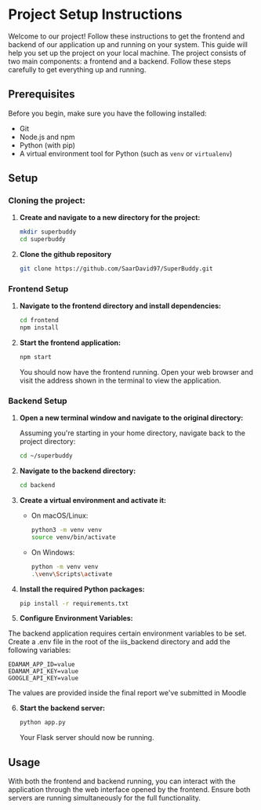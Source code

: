 # Project Setup Instructions
Welcome to our project! Follow these instructions to get the frontend and backend of our application up and running on your system.
This guide will help you set up the project on your local machine. The project consists of two main components: a frontend and a backend. Follow these steps carefully to get everything up and running.

## Prerequisites

Before you begin, make sure you have the following installed:
- Git
- Node.js and npm
- Python (with pip)
- A virtual environment tool for Python (such as `venv` or `virtualenv`)

## Setup

### Cloning the project:

1. **Create and navigate to a new directory for the project:**

   ```bash
   mkdir superbuddy
   cd superbuddy
   ```
   
2. **Clone the github repository**
   ```bash
   git clone https://github.com/SaarDavid97/SuperBuddy.git
   ```


### Frontend Setup

1. **Navigate to the frontend directory and install dependencies:**

   ```bash
   cd frontend
   npm install
   ```

2. **Start the frontend application:**

   ```bash
   npm start
   ```

   You should now have the frontend running. Open your web browser and visit the address shown in the terminal to view the application.

### Backend Setup

1. **Open a new terminal window and navigate to the original directory:**

   Assuming you're starting in your home directory, navigate back to the project directory:

   ```bash
   cd ~/superbuddy
   ```

2. **Navigate to the backend directory:**

   ```bash
   cd backend
   ```

3. **Create a virtual environment and activate it:**

   - On macOS/Linux:

     ```bash
     python3 -m venv venv
     source venv/bin/activate
     ```

   - On Windows:

     ```bash
     python -m venv venv
     .\venv\Scripts\activate
     ```

4. **Install the required Python packages:**

   ```bash
   pip install -r requirements.txt
   ```

5. **Configure Environment Variables:**

The backend application requires certain environment variables to be set. Create a .env file in the root of the iis_backend directory and add the following variables:
```
EDAMAM_APP_ID=value
EDAMAM_API_KEY=value
GOOGLE_API_KEY=value
```
The values are provided inside the final report we've submitted in Moodle

6. **Start the backend server:**

   ```bash
   python app.py
   ```

   Your Flask server should now be running.

## Usage

With both the frontend and backend running, you can interact with the application through the web interface opened by the frontend. Ensure both servers are running simultaneously for the full functionality.
